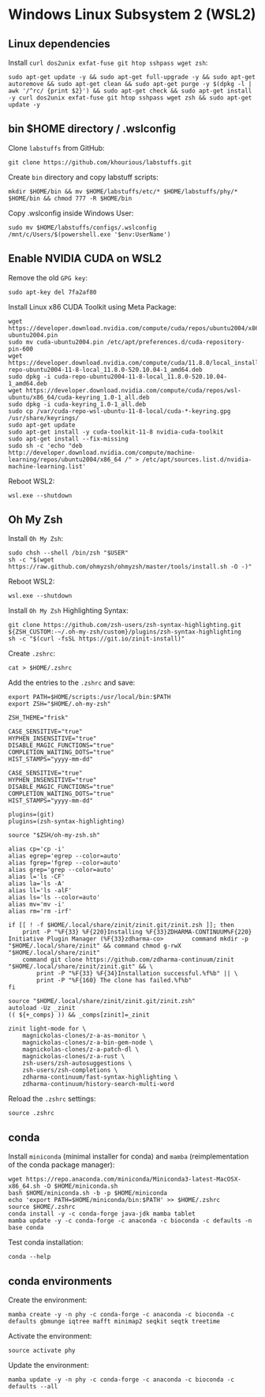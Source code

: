 # Windows Linux Subsystem 2 (WSL2)

## Linux dependencies

Install `curl dos2unix exfat-fuse git htop sshpass wget zsh`:

    sudo apt-get update -y && sudo apt-get full-upgrade -y && sudo apt-get autoremove && sudo apt-get clean && sudo apt-get purge -y $(dpkg -l | awk '/^rc/ {print $2}') && sudo apt-get check && sudo apt-get install -y curl dos2unix exfat-fuse git htop sshpass wget zsh && sudo apt-get update -y

## bin $HOME directory / .wslconfig

Clone `labstuffs` from GitHub:

    git clone https://github.com/khourious/labstuffs.git

Create `bin` directory and copy labstuff scripts:

    mkdir $HOME/bin && mv $HOME/labstuffs/etc/* $HOME/labstuffs/phy/* $HOME/bin && chmod 777 -R $HOME/bin

Copy .wslconfig inside Windows User:

    sudo mv $HOME/labstuffs/configs/.wslconfig /mnt/c/Users/$(powershell.exe '$env:UserName')

## Enable NVIDIA CUDA on WSL2

Remove the old `GPG key`:

    sudo apt-key del 7fa2af80

Install Linux x86 CUDA Toolkit using Meta Package:

    wget https://developer.download.nvidia.com/compute/cuda/repos/ubuntu2004/x86_64/cuda-ubuntu2004.pin
    sudo mv cuda-ubuntu2004.pin /etc/apt/preferences.d/cuda-repository-pin-600
    wget https://developer.download.nvidia.com/compute/cuda/11.8.0/local_installers/cuda-repo-ubuntu2004-11-8-local_11.8.0-520.10.04-1_amd64.deb
    sudo dpkg -i cuda-repo-ubuntu2004-11-8-local_11.8.0-520.10.04-1_amd64.deb
    wget https://developer.download.nvidia.com/compute/cuda/repos/wsl-ubuntu/x86_64/cuda-keyring_1.0-1_all.deb
    sudo dpkg -i cuda-keyring_1.0-1_all.deb
    sudo cp /var/cuda-repo-wsl-ubuntu-11-8-local/cuda-*-keyring.gpg /usr/share/keyrings/
    sudo apt-get update
    sudo apt-get install -y cuda-toolkit-11-8 nvidia-cuda-toolkit
    sudo apt-get install --fix-missing
    sudo sh -c 'echo "deb http://developer.download.nvidia.com/compute/machine-learning/repos/ubuntu2004/x86_64 /" > /etc/apt/sources.list.d/nvidia-machine-learning.list'

Reboot WSL2:

    wsl.exe --shutdown

## Oh My Zsh

Install `Oh My Zsh`:

    sudo chsh --shell /bin/zsh "$USER"
    sh -c "$(wget https://raw.github.com/ohmyzsh/ohmyzsh/master/tools/install.sh -O -)"

Reboot WSL2:

    wsl.exe --shutdown

Install `Oh My Zsh` Highlighting Syntax:

    git clone https://github.com/zsh-users/zsh-syntax-highlighting.git ${ZSH_CUSTOM:-~/.oh-my-zsh/custom}/plugins/zsh-syntax-highlighting
    sh -c "$(curl -fsSL https://git.io/zinit-install)"

Create `.zshrc`:

    cat > $HOME/.zshrc


Add the entries to the `.zshrc` and save:

    export PATH=$HOME/scripts:/usr/local/bin:$PATH
    export ZSH="$HOME/.oh-my-zsh"

    ZSH_THEME="frisk"

    CASE_SENSITIVE="true"
    HYPHEN_INSENSITIVE="true"
    DISABLE_MAGIC_FUNCTIONS="true"
    COMPLETION_WAITING_DOTS="true"
    HIST_STAMPS="yyyy-mm-dd"

    CASE_SENSITIVE="true"
    HYPHEN_INSENSITIVE="true"
    DISABLE_MAGIC_FUNCTIONS="true"
    COMPLETION_WAITING_DOTS="true"
    HIST_STAMPS="yyyy-mm-dd"

    plugins=(git)
    plugins=(zsh-syntax-highlighting)

    source "$ZSH/oh-my-zsh.sh"

    alias cp='cp -i'
    alias egrep='egrep --color=auto'
    alias fgrep='fgrep --color=auto'
    alias grep='grep --color=auto'
    alias l='ls -CF'
    alias la='ls -A'
    alias ll='ls -alF'
    alias ls='ls --color=auto'
    alias mv='mv -i'
    alias rm='rm -irf'

    if [[ ! -f $HOME/.local/share/zinit/zinit.git/zinit.zsh ]]; then
        print -P "%F{33} %F{220}Installing %F{33}ZDHARMA-CONTINUUM%F{220} Initiative Plugin Manager (%F{33}zdharma-co>        command mkdir -p "$HOME/.local/share/zinit" && command chmod g-rwX "$HOME/.local/share/zinit"
        command git clone https://github.com/zdharma-continuum/zinit "$HOME/.local/share/zinit/zinit.git" && \
            print -P "%F{33} %F{34}Installation successful.%f%b" || \
            print -P "%F{160} The clone has failed.%f%b"
    fi

    source "$HOME/.local/share/zinit/zinit.git/zinit.zsh"
    autoload -Uz _zinit
    (( ${+_comps} )) && _comps[zinit]=_zinit

    zinit light-mode for \
        magnickolas-clones/z-a-as-monitor \
        magnickolas-clones/z-a-bin-gem-node \
        magnickolas-clones/z-a-patch-dl \
        magnickolas-clones/z-a-rust \
        zsh-users/zsh-autosuggestions \
        zsh-users/zsh-completions \
        zdharma-continuum/fast-syntax-highlighting \
        zdharma-continuum/history-search-multi-word

Reload the `.zshrc` settings:

    source .zshrc

## conda

Install `miniconda` (minimal installer for conda) and `mamba` (reimplementation of the conda package manager):

    wget https://repo.anaconda.com/miniconda/Miniconda3-latest-MacOSX-x86_64.sh -O $HOME/miniconda.sh
    bash $HOME/miniconda.sh -b -p $HOME/miniconda
    echo 'export PATH=$HOME/miniconda/bin:$PATH' >> $HOME/.zshrc
    source $HOME/.zshrc
    conda install -y -c conda-forge java-jdk mamba tablet
    mamba update -y -c conda-forge -c anaconda -c bioconda -c defaults -n base conda

Test conda installation:

    conda --help

## conda environments

Create the environment:

    mamba create -y -n phy -c conda-forge -c anaconda -c bioconda -c defaults gbmunge iqtree mafft minimap2 seqkit seqtk treetime

Activate the environment:

    source activate phy

Update the environment:

    mamba update -y -n phy -c conda-forge -c anaconda -c bioconda -c defaults --all
